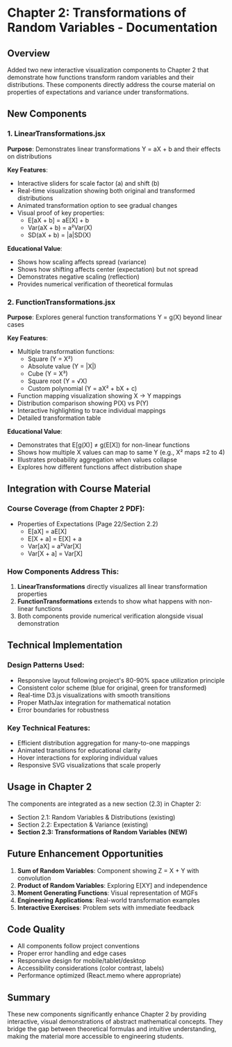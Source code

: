 # Chapter 2: Transformations of Random Variables - Documentation

## Overview
Added two new interactive visualization components to Chapter 2 that demonstrate how functions transform random variables and their distributions. These components directly address the course material on properties of expectations and variance under transformations.

## New Components

### 1. LinearTransformations.jsx
**Purpose**: Demonstrates linear transformations Y = aX + b and their effects on distributions

**Key Features**:
- Interactive sliders for scale factor (a) and shift (b)
- Real-time visualization showing both original and transformed distributions
- Animated transformation option to see gradual changes
- Visual proof of key properties:
  - E[aX + b] = aE[X] + b
  - Var(aX + b) = a²Var(X)
  - SD(aX + b) = |a|SD(X)

**Educational Value**:
- Shows how scaling affects spread (variance)
- Shows how shifting affects center (expectation) but not spread
- Demonstrates negative scaling (reflection)
- Provides numerical verification of theoretical formulas

### 2. FunctionTransformations.jsx
**Purpose**: Explores general function transformations Y = g(X) beyond linear cases

**Key Features**:
- Multiple transformation functions:
  - Square (Y = X²)
  - Absolute value (Y = |X|)
  - Cube (Y = X³)
  - Square root (Y = √X)
  - Custom polynomial (Y = aX² + bX + c)
- Function mapping visualization showing X → Y mappings
- Distribution comparison showing P(X) vs P(Y)
- Interactive highlighting to trace individual mappings
- Detailed transformation table

**Educational Value**:
- Demonstrates that E[g(X)] ≠ g(E[X]) for non-linear functions
- Shows how multiple X values can map to same Y (e.g., X² maps ±2 to 4)
- Illustrates probability aggregation when values collapse
- Explores how different functions affect distribution shape

## Integration with Course Material

### Course Coverage (from Chapter 2 PDF):
- Properties of Expectations (Page 22/Section 2.2)
  - E[aX] = aE[X]
  - E[X + a] = E[X] + a
  - Var[aX] = a²Var[X]
  - Var[X + a] = Var[X]

### How Components Address This:
1. **LinearTransformations** directly visualizes all linear transformation properties
2. **FunctionTransformations** extends to show what happens with non-linear functions
3. Both components provide numerical verification alongside visual demonstration

## Technical Implementation

### Design Patterns Used:
- Responsive layout following project's 80-90% space utilization principle
- Consistent color scheme (blue for original, green for transformed)
- Real-time D3.js visualizations with smooth transitions
- Proper MathJax integration for mathematical notation
- Error boundaries for robustness

### Key Technical Features:
- Efficient distribution aggregation for many-to-one mappings
- Animated transitions for educational clarity
- Hover interactions for exploring individual values
- Responsive SVG visualizations that scale properly

## Usage in Chapter 2

The components are integrated as a new section (2.3) in Chapter 2:
- Section 2.1: Random Variables & Distributions (existing)
- Section 2.2: Expectation & Variance (existing)
- **Section 2.3: Transformations of Random Variables (NEW)**

## Future Enhancement Opportunities

1. **Sum of Random Variables**: Component showing Z = X + Y with convolution
2. **Product of Random Variables**: Exploring E[XY] and independence
3. **Moment Generating Functions**: Visual representation of MGFs
4. **Engineering Applications**: Real-world transformation examples
5. **Interactive Exercises**: Problem sets with immediate feedback

## Code Quality
- All components follow project conventions
- Proper error handling and edge cases
- Responsive design for mobile/tablet/desktop
- Accessibility considerations (color contrast, labels)
- Performance optimized (React.memo where appropriate)

## Summary
These new components significantly enhance Chapter 2 by providing interactive, visual demonstrations of abstract mathematical concepts. They bridge the gap between theoretical formulas and intuitive understanding, making the material more accessible to engineering students.